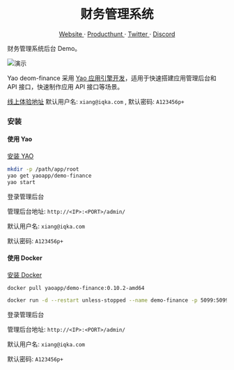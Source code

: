 <p align="center">
    <h1 align="center">财务管理系统</h1>
</p>
<p align="center">
  <a aria-label="website" href="https://yaoapps.com" target="_blank">
    Website
  </a>
  ·
  <a aria-label="producthunt" href="https://www.producthunt.com/posts/yao-app-engine" target="_blank">
    Producthunt
  </a>
  ·
  <a aria-label="twitter" href="https://twitter.com/YaoApp" target="_blank">
    Twitter
  </a>
  ·
  <a aria-label="discord" href="https://discord.gg/nsKmCXwvxU" target="_blank">
    Discord
  </a>
</p>

财务管理系统后台 Demo。

![演示](https://release-bj-1252011659.cos.ap-beijing.myqcloud.com/docs/demo-finance/98007edd-3128-4dae-afa7-5d7dde2673ac.gif)

Yao deom-finance 采用 <a href="https://github.com/YaoApp/yao">Yao 应用引擎开发</a>，适用于快速搭建应用管理后台和 API 接口，快速制作应用 API 接口等场景。

[线上体验地址](https://demo-finance.iqka.com/admin/login/admin)
默认用户名: `xiang@iqka.com` , 默认密码: `A123456p+`

### 安装

#### 使用 Yao

[安装 YAO](https://yaoapps.com/doc/%E4%BB%8B%E7%BB%8D/%E5%AE%89%E8%A3%85%E8%B0%83%E8%AF%95)

```bash
mkdir -p /path/app/root
yao get yaoapp/demo-finance
yao start
```

登录管理后台

管理后台地址: `http://<IP>:<PORT>/admin/`

默认用户名: `xiang@iqka.com`

默认密码: `A123456p+`

#### 使用 Docker

[安装 Docker](https://docs.docker.com/get-docker/)

```
docker pull yaoapp/demo-finance:0.10.2-amd64
```

```bash
docker run -d --restart unless-stopped --name demo-finance -p 5099:5099  yaoapp/demo-finance:0.10.2-amd64
```

登录管理后台

管理后台地址: `http://<IP>:<PORT>/admin/`

默认用户名: `xiang@iqka.com`

默认密码: `A123456p+`

